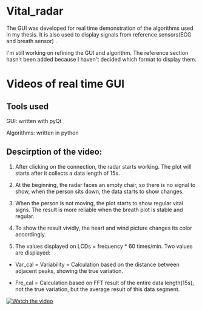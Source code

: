 # Vital_radar

The GUI was developed for real time demonstration of the algorithms used in my thesis. It is also used to display signals from reference sensors(ECG and breath sensor) . 

I'm still working on refining the GUI and algorithm. The reference section hasn't been added because I haven't decided which format to display them.

# Videos of real time GUI
## Tools used

GUI: written with pyQt

Algorithms: written in python

## Descirption of the video:

1) After clicking on the connection, the radar starts working. The plot will starts after it collects a data length of 15s. 

2) At the beginning, the radar faces an empty chair, so there is no signal to show, when the person sits down, the data starts to show changes.

3) When the person is not moving, the plot starts to show regular vital signs. The result is more reliable when the breath plot is stable and regular.

4) To show the result vividly, the heart and wind picture changes its color accordingly. 

5) The values displayed on LCDs = frequency * 60 times/min. Two values are displayed: 

- Var_cal = Variability = Calculation based on the distance between adjacent peaks, showing the true variation.

- Fre_cal = Calculation based on FFT result of the entire data length(15s), not the true variation, but the average result of this data segment.


[![Watch the video](https://i9.ytimg.com/vi_webp/AHYHygv3Vs8/mqdefault.webp?sqp=CPyL8fsF&rs=AOn4CLCGie0GfQXQQ2QiMIauX15EkvrukQ)](https://youtu.be/AHYHygv3Vs8)
